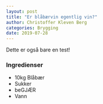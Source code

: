 ```yaml
---
layout: post
title: "Er blåbærvin egentlig vin?"
author: Christoffer Kleven Berg
categories: Brygging
date: 2019-07-28
---
```


Dette er også bare en test!

### Ingredienser

- 10kg Blåbær
- Sukker
- beGJÆR
- Vann
